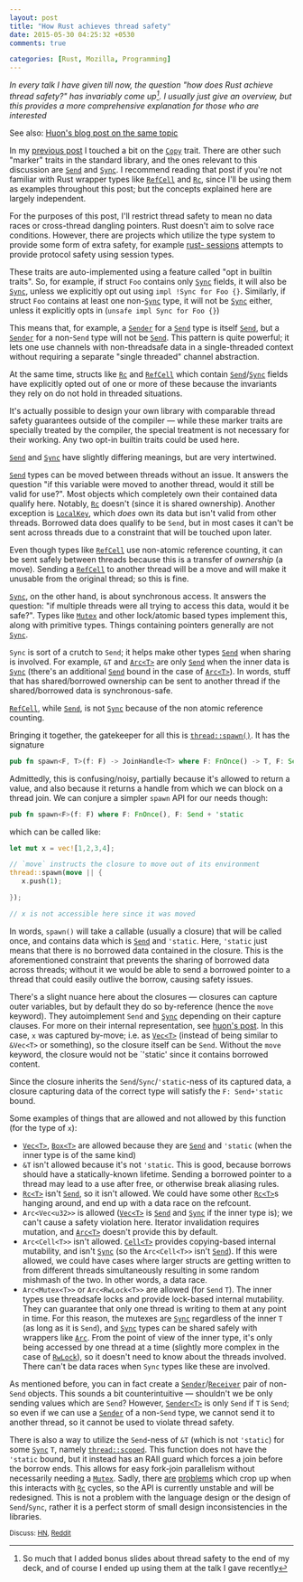 ```yaml
---
layout: post
title: "How Rust achieves thread safety"
date: 2015-05-30 04:25:32 +0530
comments: true

categories: [Rust, Mozilla, Programming]
---
```




_In every talk I have given till now, the question "how does Rust achieve thread safety?"
has invariably come up[^1]. I usually just give an overview, but this provides a more comprehensive
explanation for those who are interested_

See also: [Huon's blog post on the same topic][huon-send]

[huon-send]: http://huonw.github.io/blog/2015/02/some-notes-on-send-and-sync/
[^1]: So much that I added bonus slides about thread safety to the end of my deck, and of course I ended up using them at the talk I gave recently

In my [previous post][post-prev] I touched a bit on the [`Copy`][copy] trait. There are other such
"marker" traits in the standard library, and the ones relevant to this discussion are [`Send`][send]
and [`Sync`][sync]. I recommend reading that post if you're not familiar with Rust wrapper types
like [`RefCell`][refcell] and [`Rc`][rc], since I'll be using them as examples throughout this post;
but the concepts explained here are largely independent.

For the purposes of this post, I'll restrict thread safety to mean no data races or cross-thread
dangling pointers. Rust doesn't aim to solve race conditions. However, there are projects which
utilize the type system to provide some form of extra safety, for example [rust-
sessions](https://github.com/Munksgaard/rust-sessions) attempts to provide protocol safety using
session types.

These traits are auto-implemented using a feature called "opt in builtin traits". So, for example,
if struct `Foo` contains only [`Sync`][sync] fields, it will also be [`Sync`][sync], unless we
explicitly opt out using `impl !Sync for Foo {}`. Similarly, if struct `Foo` contains at least one
non-[`Sync`][sync] type, it will not be [`Sync`][sync] either, unless it explicitly opts in (`unsafe
impl Sync for Foo {}`)

This means that, for example, a [`Sender`][sender] for a [`Send`][send] type is itself
[`Send`][send], but a [`Sender`][sender] for a non-`Send` type will not be [`Send`][send]. This
pattern is quite powerful; it lets one use channels with non-threadsafe data in a single-threaded
context without requiring a separate "single threaded" channel abstraction.

At the same time, structs like [`Rc`][rc] and [`RefCell`][refcell] which contain
[`Send`][send]/[`Sync`][sync] fields have explicitly opted out of one or more of these because the
invariants they rely on do not hold in threaded situations.

It's actually possible to design your own library with comparable thread safety guarantees outside
of the compiler &mdash; while these marker traits are specially treated by the compiler, the special
treatment is not necessary for their working. Any two opt-in builtin traits could be used here.

[post-prev]: http://manishearth.github.io/blog/2015/05/27/wrapper-types-in-rust-choosing-your-guarantees/
[send]: http://doc.rust-lang.org/std/marker/trait.Send.html
[sync]: http://doc.rust-lang.org/std/marker/trait.Sync.html
[copy]: http://doc.rust-lang.org/std/marker/trait.Copy.html

[`Send`][send] and [`Sync`][sync] have slightly differing meanings, but are very intertwined.

[`Send`][send] types can be moved between threads without an issue. It answers the question
"if this variable were moved to another thread, would it still be valid for use?".
Most objects which completely own their contained data qualify here. Notably, [`Rc`][rc] doesn't
(since it is shared ownership). Another exception is [`LocalKey`][localkey], which
_does_ own its data but isn't valid from other threads. Borrowed data does qualify to be `Send`, but
in most cases it can't be sent across threads due to a constraint that will be touched upon later.

Even though types like [`RefCell`][refcell] use non-atomic reference counting, it can be sent safely
between threads because this is a transfer of _ownership_ (a move). Sending a [`RefCell`][refcell] to another thread
will be a move and will make it unusable from the original thread; so this is fine.


[localkey]: https://doc.rust-lang.org/nightly/std/thread/struct.LocalKey.html


[`Sync`][sync], on the other hand, is about synchronous access. It answers the question: "if
multiple threads were all trying to access this data, would it be safe?". Types like
[`Mutex`][mutex] and other lock/atomic based types implement this, along with primitive types.
Things containing pointers generally are not [`Sync`][sync].

`Sync` is sort of a crutch to `Send`; it helps make other types [`Send`][send] when sharing is
involved. For example, `&T` and [`Arc<T>`][arc] are only [`Send`][send] when the inner data is [`Sync`][sync] (there's an additional
[`Send`][send] bound in the case of [`Arc<T>`][arc]). In words, stuff that has shared/borrowed ownership can be sent
to another thread if the shared/borrowed data is synchronous-safe.

[`RefCell`][refcell], while [`Send`][send], is not [`Sync`][sync] because of the non atomic reference counting.

Bringing it together, the gatekeeper for all this is [`thread::spawn()`][spawn]. It has the signature

```rust
pub fn spawn<F, T>(f: F) -> JoinHandle<T> where F: FnOnce() -> T, F: Send + 'static, T: Send + 'static
```

Admittedly, this is confusing/noisy, partially because it's allowed to return a value, and also because
it returns a handle from which we can block on a thread join. We can conjure a simpler `spawn` API for our needs though:


```rust
pub fn spawn<F>(f: F) where F: FnOnce(), F: Send + 'static
```

which can be called like:

```rust
let mut x = vec![1,2,3,4];

// `move` instructs the closure to move out of its environment
thread::spawn(move || {
   x.push(1);

});

// x is not accessible here since it was moved

```

In words, `spawn()` will take a callable (usually a closure) that will be called once, and contains
data which is [`Send`][send] and `'static`. Here, `'static` just means that there is no borrowed
data contained in the closure. This is the aforementioned constraint that prevents the sharing of
borrowed data across threads; without it we would be able to send a borrowed pointer to a thread that
could easily outlive the borrow, causing safety issues.

There's a slight nuance here about the closures &mdash; closures can capture outer variables,
but by default they do so by-reference (hence the `move` keyword). They autoimplement `Send`
and [`Sync`][sync] depending on their capture clauses. For more on their internal representation,
see [huon's post][huon-closure]. In this case, `x` was captured by-move; i.e. as [`Vec<T>`][vec]
(instead of being similar to `&Vec<T>` or something), so the closure itself can be `Send`.
Without the `move` keyword, the closure would not be `'static' since it contains borrowed
content.

Since the closure inherits the `Send`/`Sync`/`'static`-ness of its captured data, a closure
capturing data of the correct type will satisfy the `F: Send+'static` bound.

Some examples of things that are allowed and not allowed by this function (for the type of `x`):


 - [`Vec<T>`][vec], [`Box<T>`][box] are allowed because they are [`Send`][send] and `'static` (when the inner type is of the same kind)
 - `&T` isn't allowed because it's not `'static`. This is good, because borrows should have a statically-known lifetime. Sending a borrowed pointer to a thread may lead to a use after free, or otherwise break aliasing rules.
 - [`Rc<T>`][rc] isn't [`Send`][send], so it isn't allowed. We could have some other [`Rc<T>`][rc]s hanging around, and end up with a data race on the refcount.
 - `Arc<Vec<u32>>` is allowed ([`Vec<T>`][vec] is [`Send`][send] and [`Sync`][sync] if the inner type is); we can't cause a safety violation here. Iterator invalidation requires mutation, and [`Arc<T>`][arc] doesn't provide this by default.
 - `Arc<Cell<T>>` isn't allowed. [`Cell<T>`][cell] provides copying-based internal mutability, and isn't [`Sync`][sync] (so the `Arc<Cell<T>>` isn't [`Send`][send]). If this were allowed, we could have cases where larger structs are getting written to from different threads simultaneously resulting in some random mishmash of the two. In other words, a data race. 
 - `Arc<Mutex<T>>` or `Arc<RwLock<T>>` are allowed (for `Send` `T`). The inner types use threadsafe locks and provide lock-based internal mutability. They can guarantee that only one thread is writing to them at any point in time. For this reason, the mutexes are [`Sync`][sync] regardless of the inner `T` (as long as it is `Send`), and [`Sync`][sync] types can be shared safely with wrappers like [`Arc`][arc]. From the point of view of the inner type, it's only being accessed by one thread at a time (slightly more complex in the case of [`RwLock`][rwlock]), so it doesn't need to know about the threads involved. There can't be data races when `Sync` types like these are involved.


As mentioned before, you can in fact create a [`Sender`][sender]/[`Receiver`][receiver] pair of non-`Send` objects. This sounds a bit
counterintuitive &mdash; shouldn't we be only sending values which are `Send`? However, [`Sender<T>`][sender] is only
`Send` if `T` is `Send`; so even if we can use a [`Sender`][sender] of a non-`Send` type, we cannot send it to another thread,
so it cannot be used to violate thread safety.


There is also a way to utilize the `Send`-ness of `&T` (which is not `'static`) for some [`Sync`][sync] `T`, namely [`thread::scoped`][scoped].
This function does not have the `'static` bound, but it instead has an RAII guard which forces a join before the borrow ends. This
allows for easy fork-join parallelism without necessarily needing a [`Mutex`][mutex].
Sadly, there [are][peaches] [problems][more-peaches] which crop up when this interacts with [`Rc`][rc] cycles, so the API
is currently unstable and will be redesigned. This is not a problem with the language design or the design of `Send`/`Sync`,
rather it is a perfect storm of small design inconsistencies in the libraries.


<small>Discuss: [HN](https://news.ycombinator.com/item?id=9628131), [Reddit](https://www.reddit.com/r/rust/comments/37s5x2/how_rust_achieves_thread_safety/)</small>

[spawn]: http://doc.rust-lang.org/std/thread/fn.spawn.html
[huon-closure]: http://huonw.github.io/blog/2015/05/finding-closure-in-rust/
[scoped]: http://doc.rust-lang.org/std/thread/fn.scoped.html
[peaches]: http://cglab.ca/~abeinges/blah/everyone-peaches/
[more-peaches]: http://smallcultfollowing.com/babysteps/blog/2015/04/29/on-reference-counting-and-leaks/

[rc]: https://doc.rust-lang.org/std/rc/struct.Rc.html
[vec]: https://doc.rust-lang.org/std/vec/struct.Vec.html
[arc]: https://doc.rust-lang.org/std/sync/struct.Arc.html
[refcell]: https://doc.rust-lang.org/std/cell/struct.RefCell.html
[cell]: https://doc.rust-lang.org/std/cell/struct.Cell.html
[sender]: http://doc.rust-lang.org/std/sync/mpsc/struct.Sender.html
[receiver]: http://doc.rust-lang.org/std/sync/mpsc/struct.Receiver.html
[mutex]: http://doc.rust-lang.org/std/sync/struct.Mutex.html
[rwlock]: http://doc.rust-lang.org/std/sync/struct.RwLock.html
[box]: http://doc.rust-lang.org/std/boxed/struct.Box.html